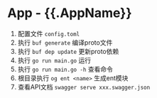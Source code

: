 # App - {{.AppName}}

1. 配置文件 `config.toml`
2. 执行 `buf generate` 编译proto文件
3. 执行 `buf dep update` 更新proto依赖
4. 执行 `go run main.go` 运行
5. 执行 `go run main.go -h` 查看命令
6. 根目录执行 `og ent <name>` 生成ent模块
7. 查看API文档 `swagger serve xxx.swagger.json`
